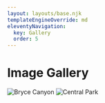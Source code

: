 ```yaml
---
layout: layouts/base.njk
templateEngineOverride: md
eleventyNavigation:
  key: Gallery
  order: 5
---
```


<h1>Image Gallery</h1>

![Bryce Canyon](bryce-canyon-1.jpeg "Bryce_Canyon") ![Central Park](central-park-spring.jpeg "Central_Park")